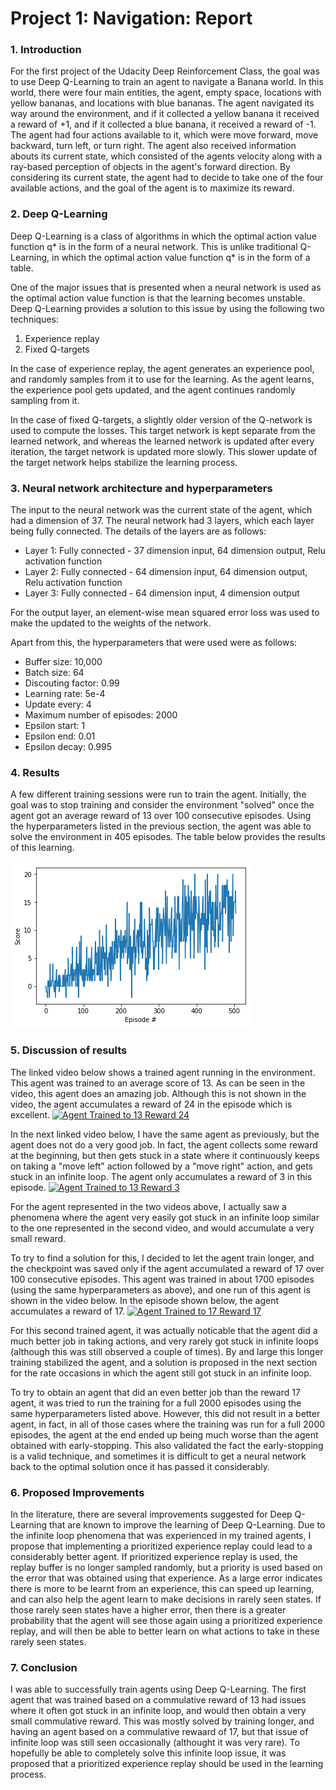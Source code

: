 # Project 1: Navigation: Report

### 1. Introduction

For the first project of the Udacity Deep Reinforcement Class, the goal was to use Deep Q-Learning to train an agent to navigate a Banana world. In this world, there were four main entities, the agent, empty space, locations with yellow bananas, and locations with blue bananas. The agent navigated its way around the environment, and if it collected a yellow banana it received a reward of +1, and if it collected a blue banana, it received a reward of -1. The agent had four actions available to it, which were move forward, move backward, turn left, or turn right. The agent also received information abouts its current state, which consisted of the agents velocity along with a ray-based perception of objects in the agent's forward direction. By considering its current state, the agent had to decide to take one of the four available actions, and the goal of the agent is to maximize its reward.

### 2. Deep Q-Learning
Deep Q-Learning is a class of algorithms in which the optimal action value function q* is in the form of a neural network. This is unlike traditional Q-Learning, in which the optimal action value function q* is in the form of a table.

One of the major issues that is presented when a neural network is used as the optimal action value function is that the learning becomes unstable. Deep Q-Learning provides a solution to this issue by using the following two techniques:
1. Experience replay
2. Fixed Q-targets

In the case of experience replay, the agent generates an experience pool, and randomly samples from it to use for the learning. As the agent learns, the experience pool gets updated, and the agent continues randomly sampling from it.

In the case of fixed Q-targets, a slightly older version of the Q-network is used to compute the losses. This target network is kept separate from the learned network, and whereas the learned network is updated after every iteration, the target network is updated more slowly. This slower update of the target network helps stabilize the learning process.

### 3. Neural network architecture and hyperparameters
The input to the neural network was the current state of the agent, which had a dimension of 37. The neural network had 3 layers, which each layer being fully connected. The details of the layers are as follows:
- Layer 1: Fully connected - 37 dimension input, 64 dimension output, Relu activation function
- Layer 2: Fully connected - 64 dimension input, 64 dimension output, Relu activation function
- Layer 3: Fully connected - 64 dimension input, 4 dimension output

For the output layer, an element-wise mean squared error loss was used to make the updated to the weights of the network.

Apart from this, the hyperparameters that were used were as follows:
- Buffer size: 10,000
- Batch size: 64
- Discouting factor: 0.99
- Learning rate: 5e-4
- Update every: 4
- Maximum number of episodes: 2000
- Epsilon start: 1
- Epsilon end: 0.01
- Epsilon decay: 0.995

### 4. Results
A few different training sessions were run to train the agent. Initially, the goal was to stop training and consider the environment "solved" once the agent got an average reward of 13 over 100 consecutive episodes. Using the hyperparameters listed in the previous section, the agent was able to solve the environment in 405 episodes. The table below provides the results of this learning.

![Results](Output.png)

### 5. Discussion of results
The linked video below shows a trained agent running in the environment. This agent was trained to an average score of 13. As can be seen in the video, this agent does an amazing job. Although this is not shown in the video, the agent accumulates a reward of 24 in the episode which is excellent.
[![Agent Trained to 13 Reward 24](http://img.youtube.com/vi/4zfdBiBru1g/0.jpg)](http://www.youtube.com/watch?v=4zfdBiBru1g "Agent Trained to 13 Reward 24")

In the next linked video below, I have the same agent as previously, but the agent does not do a very good job. In fact, the agent collects some reward at the beginning, but then gets stuck in a state where it continuously keeps on taking a "move left" action followed by a "move right" action, and gets stuck in an infinite loop. The agent only accumulates a reward of 3 in this episode.
[![Agent Trained to 13 Reward 3](http://img.youtube.com/vi/j3IzMuK55vA/0.jpg)](http://www.youtube.com/watch?v=j3IzMuK55vA "Agent Trained to 13 Reward 3")

For the agent represented in the two videos above, I actually saw a phenomena where the agent very easily got stuck in an infinite loop similar to the one represented in the second video, and would accumulate a very small reward.

To try to find a solution for this, I decided to let the agent train longer, and the checkpoint was saved only if the agent accumulated a reward of 17 over 100 consecutive episodes. This agent was trained in about 1700 episodes (using the same hyperparameters as above), and one run of this agent is shown in the video below. In the episode shown below, the agent accumulates a reward of 17.
[![Agent Trained to 17 Reward 17](http://img.youtube.com/vi/nIWSfrsXf_w/0.jpg)](http://www.youtube.com/watch?v=nIWSfrsXf_w "Agent Trained to 17 Reward 17")

For this second trained agent, it was actually noticable that the agent did a much better job in taking actions, and very rarely got stuck in infinite loops (although this was still observed a couple of times). By and large this longer training stabilized the agent, and a solution is proposed in the next section for the rate occasions in which the agent still got stuck in an infinite loop.

To try to obtain an agent that did an even better job than the reward 17 agent, it was tried to run the training for a full 2000 episodes using the same hyperparameters listed above. However, this did not result in a better agent, in fact, in all of those cases where the training was run for a full 2000 episodes, the agent at the end ended up being much worse than the agent obtained with early-stopping. This also validated the fact the early-stopping is a valid technique, and sometimes it is difficult to get a neural network back to the optimal solution once it has passed it considerably.

### 6. Proposed Improvements
In the literature, there are several improvements suggested for Deep Q-Learning that are known to improve the learning of Deep Q-Learning. Due to the infinite loop phenomena that was experienced in my trained agents, I propose that implementing a prioritized experience replay could lead to a considerably better agent. If prioritized experience replay is used, the replay buffer is no longer sampled randomly, but a priority is used based on the error that was obtained using that experience. As a large error indicates there is more to be learnt from an experience, this can speed up learning, and can also help the agent learn to make decisions in rarely seen states. If those rarely seen states have a higher error, then there is a greater probability that the agent will see those again using a prioritized experience replay, and will then be able to better learn on what actions to take in these rarely seen states.

### 7. Conclusion
I was able to successfully train agents using Deep Q-Learning. The first agent that was trained based on a commulative reward of 13 had issues where it often got stuck in an infinite loop, and would then obtain a very small commulative reward. This was mostly solved by training longer, and having an agent based on a commulative rewaard of 17, but that issue of infinite loop was still seen occasionally (althought it was very rare). To hopefully be able to completely solve this infinite loop issue, it was proposed that a prioritized experience replay should be used in the learning process.
